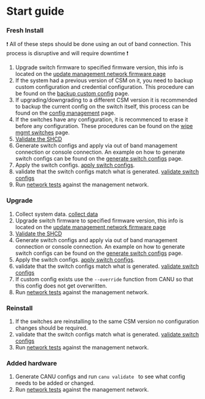 # Start guide

### Fresh Install

:exclamation: All of these steps should be done using an out of band connection. This process is disruptive and will require downtime :exclamation:  

1. Upgrade switch firmware to specified firmware version, this info is located on the  [update management network firmware page](./update_management_network_firmware.md)
1. If the system had a previous version of CSM on it, you need to backup custom configuration and credential configuration.  This procedure can be found on the [backup custom config](../backup_custom_config.md) page.
1. If upgrading/downgrading to a different CSM version it is recommended to backup the current config on the switch itself, this process can be found on the [config management](../config_management.md) page. 
1. If the switches have any configuration, it is recommenced to erase it before any configuration.  These procedures can be found on the [wipe mgmt switches](../wipe_mgmt_switches.md) page.
1. [Validate the SHCD](../validate_shcd.md)
1. Generate switch configs and apply via out of band management connection or console connection.  An example on how to generate switch configs can be found on the [generate switch configs](../generate_switch_configs.md) page.
1. Apply the switch configs. [apply switch configs](../apply_switch_configs.md).
1. validate that the switch configs match what is generated.  [validate switch configs](validate_switch_configs.md)
1. Run [network tests](./network_tests.md) against the management network.
### Upgrade

1. Collect system data. [collect data](../collect_data.md)
1. Upgrade switch firmware to specified firmware version, this info is located on the  [update management network firmware page](update_management_network_firmware.md)
1. [Validate the SHCD](../validate_shcd.md)
1. Generate switch configs and apply via out of band management connection or console connection.  An example on how to generate switch configs can be found on the [generate switch configs](../generate_switch_configs.md) page.
1. Apply the switch configs. [apply switch configs](../apply_switch_configs.md).
1. validate that the switch configs match what is generated.  [validate switch configs](validate_switch_configs.md)
1. If custom config exists use the `--override` function from CANU so that this config does not get overwritten.
1. Run [network tests](./network_tests.md) against the management network.

### Reinstall

1. If the switches are reinstalling to the same CSM version no configuration changes should be required.
1. validate that the switch configs match what is generated.  [validate switch configs](validate_switch_configs.md)
1. Run [network tests](./network_tests.md) against the management network.

### Added hardware

1. Generate CANU configs and run `canu validate ` to see what config needs to be added or changed.
1. Run [network tests](./network_tests.md) against the management network.